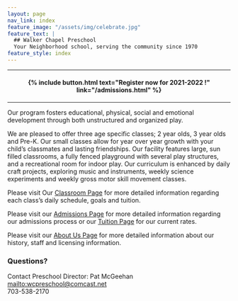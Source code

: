 ```yaml
---
layout: page
nav_link: index
feature_image: "/assets/img/celebrate.jpg"
feature_text: |
  ## Walker Chapel Preschool
  Your Neighborhood school, serving the community since 1970
feature_style: index
---
```


---

#### <center> {% include button.html text="Register now for 2021-2022 !" link="/admissions.html" %} 

---

Our program fosters educational, physical, social and emotional development through both unstructured and organized play.

We are pleased to offer three age specific classes; 2 year olds, 3 year olds and Pre-K.  Our small classes allow for year over year growth with your child’s classmates and lasting friendships.  Our facility features large, sun filled classrooms, a fully fenced playground with several play structures, and a recreational room for indoor play.  Our curriculum is enhanced by daily craft projects, exploring music and instruments, weekly science experiments and weekly gross motor skill movement classes.

Please visit Our [Classroom Page](/classroom.html) for more detailed information regarding each class’s daily schedule, goals and tuition.

Please visit our [Admissions Page](/admissions.html) for more detailed information regarding our admissions process or our [Tuition Page](/tuition.html) for our current rates.

Please visit our [About Us Page](about.html) for more detailed information about our history, staff and licensing information.

### Questions?

Contact Preschool Director: Pat McGeehan  
<mailto:wcpreschool@comcast.net>  
703-538-2170
